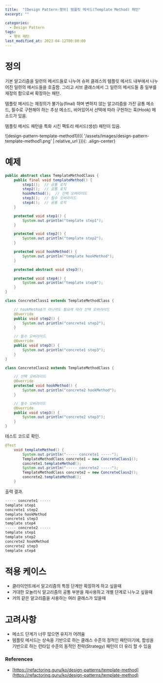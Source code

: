```yaml
---
title:  "[Design Pattern-행위] 템플릿 메서드(Template Method) 패턴"
excerpt: ""

categories:
  - Design Pattern
tags:
  - 행위 패턴
last_modified_at: 2023-04-12T00:00:00
---
```



# 정의

기본 알고리즘을 일련의 메서드들로 나누어 슈퍼 클래스의 템플릿 메서드 내부에서 나누어진 일련의 메서드들을 호출함. 그리고 서브 클래스에서 그 일련의 메서드들 중 일부를 재정의 함으로써 확장하는 패턴.

템플릿 메서드는 재정의가 불가능(final) 하며 변하지 않는 알고리즘을 가진 공통 메소드, 필수로 구현해야 하는 추상 메소드, 비어있어서 선택에 따라 구현하는 훅(Hook) 메소드가 있음.

템플릿 메서드 패턴을 특화 시킨 팩토리 메서드(생성) 패턴이 있음.

![design-pattern-template-method1]({{ '/assets/images/design-pattern-template-method1.png' | relative_url }}){: .align-center}

# 예제

```java
public abstract class TemplateMethodClass {
    public final void templateMethod() {
        step1();  // 공통 로직
        step2();  // 공통 로직
        hookMethod();  // 선택 오버라이드
        step3();  // 필수 오버라이드
        step4();  // 공통 로직
    }

    protected void step1() {
        System.out.println("template step1");
    }

    protected void step2() {
        System.out.println("template step2");
    }

    protected void hookMethod() {
        System.out.println("template hookMethod");
    }

    protected abstract void step3();

    protected void step4() {
        System.out.println("template step4");
    }
}

class ConcreteClass1 extends TemplateMethodClass {

    // hookMethod가 아니어도 필요에 따라 선택 오버라이드
    @Override
    public void step2() {
        System.out.println("concrete1 step2");
    }

    // 필수 오버라이드
    @Override
    public void step3() {
        System.out.println("concrete1 step3");
    }
}

class ConcreteClass2 extends TemplateMethodClass {

    // 선택 오버라이드
    @Override
    protected void hookMethod() {
        System.out.println("concrete2 hookMethod");
    }

    // 필수 오버라이드
    @Override
    public void step3() {
        System.out.println("concrete2 step3");
    }
}
```

테스트 코드로 확인.

```java
@Test
    void templateMethod() {
        System.out.println("----- concrete1 -----");
        TemplateMethodClass concrete1 = new ConcreteClass1();
        concrete1.templateMethod();
        System.out.println("----- concrete2 -----");
        TemplateMethodClass concrete2 = new ConcreteClass2();
        concrete2.templateMethod();
    }
```

출력 결과.

```powershell
----- concrete1 -----
template step1
concrete1 step2
template hookMethod
concrete1 step3
template step4
----- concrete2 -----
template step1
template step2
concrete2 hookMethod
concrete2 step3
template step4
```

# 적용 케이스

- 클라이언트에서 알고리즘의 특정 단계만 확장하게 하고 싶을때
- 거대한 모놀리식 알고리즘의 공통 부분을 재사용하고 개별 단계로 나누고 싶을때
- 거의 같은 알고리즘을 사용하는 여러 클래스가 있을때

# 고려사항

- 메소드 단계가 너무 많으면 유지가 어려움
- 템플릿 메서드는 상속을 기반으로 하는 클래스 수준의 정적인 패턴이기에, 합성을 기반으로 하는  런타임 수준의 동적인 전략(Strategy) 패턴이 더 유리 할 수 있음

### References

- [https://refactoring.guru/ko/design-patterns/template-method](https://refactoring.guru/ko/design-patterns/template-method)